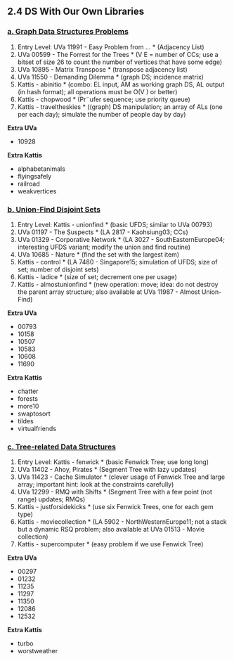 ## **2.4 DS With Our Own Libraries**

### <a href="/2.4 DS With Our Own Libraries/a. Graph Data Structures Problems/">**a. Graph Data Structures Problems**</a>
1. Entry Level: UVa 11991 - Easy Problem from ... * (Adjacency List)
2. UVa 00599 - The Forrest for the Trees * (V E = number of CCs; use a bitset of size 26 to count the number of vertices that have some edge)
3. UVa 10895 - Matrix Transpose * (transpose adjacency list)
4. UVa 11550 - Demanding Dilemma * (graph DS; incidence matrix)
5. Kattis - abinitio * (combo: EL input, AM as working graph DS, AL output (in hash format); all operations must be O(V ) or better)
6. Kattis - chopwood * (Pr¨ufer sequence; use priority queue)
7. Kattis - traveltheskies * ((graph) DS manipulation; an array of ALs (one per each day); simulate the number of people day by day)

**Extra UVa**
- 10928

**Extra Kattis**
- alphabetanimals
- flyingsafely
- railroad
- weakvertices



### <a href="/2.4 DS With Our Own Libraries/b. Union-Find Disjoint Sets/">**b. Union-Find Disjoint Sets**</a>
1. Entry Level: Kattis - unionfind * (basic UFDS; similar to UVa 00793)
2. UVa 01197 - The Suspects * (LA 2817 - Kaohsiung03; CCs)
3. UVa 01329 - Corporative Network * (LA 3027 - SouthEasternEurope04; interesting UFDS variant; modify the union and find routine)
4. UVa 10685 - Nature * (find the set with the largest item)
5. Kattis - control * (LA 7480 - Singapore15; simulation of UFDS; size of set; number of disjoint sets)
6. Kattis - ladice * (size of set; decrement one per usage)
7. Kattis - almostunionfind * (new operation: move; idea: do not destroy the parent array structure; also available at UVa 11987 - Almost Union-Find)

**Extra UVa**
- 00793
- 10158
- 10507
- 10583
- 10608
- 11690

**Extra Kattis**
- chatter
- forests
- more10
- swaptosort
- tildes
- virtualfriends



### <a href="/2.4 DS With Our Own Libraries/c. Tree-related Data Structures/">**c. Tree-related Data Structures**</a>
1. Entry Level: Kattis - fenwick * (basic Fenwick Tree; use long long)
2. UVa 11402 - Ahoy, Pirates * (Segment Tree with lazy updates)
3. UVa 11423 - Cache Simulator * (clever usage of Fenwick Tree and large array; important hint: look at the constraints carefully)
4. UVa 12299 - RMQ with Shifts * (Segment Tree with a few point (not range) updates; RMQs)
5. Kattis - justforsidekicks * (use six Fenwick Trees, one for each gem type)
6. Kattis - moviecollection * (LA 5902 - NorthWesternEurope11; not a stack but a dynamic RSQ problem; also available at UVa 01513 - Movie collection)
7. Kattis - supercomputer * (easy problem if we use Fenwick Tree)

**Extra UVa**
- 00297
- 01232
- 11235
- 11297
- 11350
- 12086
- 12532

**Extra Kattis**
- turbo
- worstweather